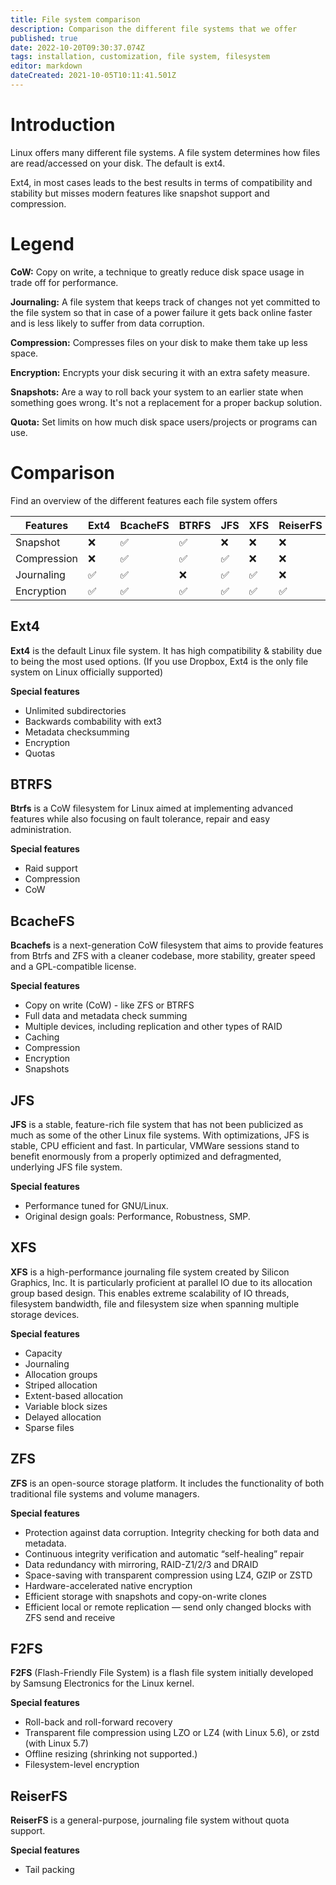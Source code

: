 ```yaml
---
title: File system comparison
description: Comparison the different file systems that we offer
published: true
date: 2022-10-20T09:30:37.074Z
tags: installation, customization, file system, filesystem
editor: markdown
dateCreated: 2021-10-05T10:11:41.501Z
---
```


# Introduction
Linux offers many different file systems. A file system determines how files are read/accessed on your disk. The default is ext4.

Ext4, in most cases leads to the best results in terms of compatibility and stability but misses modern features like snapshot support and compression.

# Legend

**CoW:** Copy on write, a technique to greatly reduce disk space usage in trade off for performance.

**Journaling:** A file system that keeps track of changes not yet committed to the file system so that in case of a power failure it gets back online faster and is less likely to suffer from data corruption.

**Compression:** Compresses files on your disk to make them take up less space.

**Encryption:** Encrypts your disk securing it with an extra safety measure.

**Snapshots:** Are a way to roll back your system to an earlier state when something goes wrong. It's not a replacement for a proper backup solution.

**Quota:** Set limits on how much disk space users/projects or programs can use.

# Comparison
Find an overview of the different features each file system offers 

| Features | Ext4 | BcacheFS | BTRFS | JFS | XFS | ReiserFS | F2FS | ZFS |
| --- | --- | --- | --- | --- | --- | --- | --- | --- |
| Snapshot | ❌   | ✅   | ✅   | ❌   | ❌   | ❌   | ❌   | ✅   |
| Compression | ❌   | ✅   | ✅   | ✅   | ❌   | ❌   | ✅   | ✅   |
| Journaling | ✅   | ✅   | ❌   | ✅   | ✅   | ❌   | ❌   | ❌   |
| Encryption | ✅   | ✅   | ✅   | ✅   | ✅   | ✅   | ✅   | ✅   |

## Ext4
**Ext4** is the default Linux file system. It has high compatibility & stability due to being the most used options. (If you use Dropbox, Ext4 is the only file system on Linux officially supported)

**Special features**
-   Unlimited subdirectories
-   Backwards combability with ext3
-   Metadata checksumming
-   Encryption
-   Quotas

## BTRFS
**Btrfs** is a CoW filesystem for Linux aimed at implementing advanced features while also focusing on fault tolerance, repair and easy administration.

**Special features**
-   Raid support
-   Compression
-   CoW

## BcacheFS
**Bcachefs** is a next-generation CoW filesystem that aims to provide features from Btrfs and ZFS with a cleaner codebase, more stability, greater speed and a GPL-compatible license.

**Special features**
-   Copy on write (CoW) - like ZFS or BTRFS
-   Full data and metadata check summing
-   Multiple devices, including replication and other types of RAID
-   Caching
-   Compression
-   Encryption
-   Snapshots

## JFS
**JFS** is a stable, feature-rich file system that has not been publicized as much as some of the other Linux file systems. With optimizations, JFS is stable, CPU efficient and fast. In particular, VMWare sessions stand to benefit enormously from a properly optimized and defragmented, underlying JFS file system.

**Special features**
-   Performance tuned for GNU/Linux.
-   Original design goals: Performance, Robustness, SMP.

## XFS
**XFS** is a high-performance journaling file system created by Silicon Graphics, Inc. It is particularly proficient at parallel IO due to its allocation group based design. This enables extreme scalability of IO threads, filesystem bandwidth, file and filesystem size when spanning multiple storage devices.

**Special features**
-   Capacity
-   Journaling
-   Allocation groups
-   Striped allocation
-   Extent-based allocation
-   Variable block sizes
-   Delayed allocation
-   Sparse files

## ZFS
**ZFS** is an open-source storage platform. It includes the functionality of both traditional file systems and volume managers. 

**Special features**
-   Protection against data corruption. Integrity checking for both data and metadata.
-   Continuous integrity verification and automatic “self-healing” repair
-   Data redundancy with mirroring, RAID-Z1/2/3 and DRAID
-   Space-saving with transparent compression using LZ4, GZIP or ZSTD
-   Hardware-accelerated native encryption
-   Efficient storage with snapshots and copy-on-write clones
-   Efficient local or remote replication — send only changed blocks with ZFS send and receive

## F2FS
**F2FS** (Flash-Friendly File System) is a flash file system initially developed by Samsung Electronics for the Linux kernel.

**Special features**
-   Roll-back and roll-forward recovery
-   Transparent file compression using LZO or LZ4 (with Linux 5.6), or zstd (with Linux 5.7)
-   Offline resizing (shrinking not supported.)
-   Filesystem-level encryption

## ReiserFS

**ReiserFS** is a general-purpose, journaling file system without quota support.

**Special features**
-   Tail packing